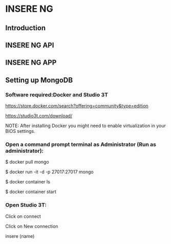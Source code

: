 # INSERE NG

## Introduction

## INSERE NG API

## INSERE NG APP

## Setting up MongoDB

### Software required:Docker and Studio 3T

https://store.docker.com/search?offering=community&type=edition

https://studio3t.com/download/

NOTE: After installing Docker you might need to enable virtualization in your BIOS settings.

### Open a command prompt terminal as Administrator (Run as administrator):

$ docker pull mongo

$ docker run -it -d -p 27017:27017 mongo

$ docker container ls

$ docker container start <image id number>


### Open Studio 3T:

Click on connect

Click on New connection

insere (name)


